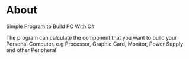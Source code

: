 # About
Simple Program to Build PC With C#

The program can calculate the component that you want to build your Personal Computer. e.g Processor, Graphic Card, Monitor, Power Supply and other Peripheral
